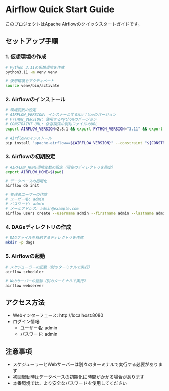 # Airflow Quick Start Guide

このプロジェクトはApache Airflowのクイックスタートガイドです。

## セットアップ手順

### 1. 仮想環境の作成
```bash
# Python 3.11の仮想環境を作成
python3.11 -m venv venv

# 仮想環境をアクティベート
source venv/bin/activate
```

### 2. Airflowのインストール
```bash
# 環境変数の設定
# AIRFLOW_VERSION: インストールするAirflowのバージョン
# PYTHON_VERSION: 使用するPythonのバージョン
# CONSTRAINT_URL: 依存関係の制約ファイルのURL
export AIRFLOW_VERSION=2.8.1 && export PYTHON_VERSION="3.11" && export CONSTRAINT_URL="https://raw.githubusercontent.com/apache/airflow/constraints-${AIRFLOW_VERSION}/constraints-${PYTHON_VERSION}.txt"

# Airflowのインストール
pip install "apache-airflow==${AIRFLOW_VERSION}" --constraint "${CONSTRAINT_URL}"
```

### 3. Airflowの初期設定
```bash
# AIRFLOW_HOME環境変数の設定（現在のディレクトリを指定）
export AIRFLOW_HOME=$(pwd)

# データベースの初期化
airflow db init

# 管理者ユーザーの作成
# ユーザー名: admin
# パスワード: admin
# メールアドレス: admin@example.com
airflow users create --username admin --firstname admin --lastname admin --role Admin --email admin@example.com --password admin
```

### 4. DAGsディレクトリの作成
```bash
# DAGファイルを格納するディレクトリを作成
mkdir -p dags
```

### 5. Airflowの起動
```bash
# スケジューラーの起動（別のターミナルで実行）
airflow scheduler

# Webサーバーの起動（別のターミナルで実行）
airflow webserver
```

## アクセス方法
- Webインターフェース: http://localhost:8080
- ログイン情報:
  - ユーザー名: admin
  - パスワード: admin

## 注意事項
- スケジューラーとWebサーバーは別々のターミナルで実行する必要があります
- 初回起動時はデータベースの初期化に時間がかかる場合があります
- 本番環境では、より安全なパスワードを使用してください